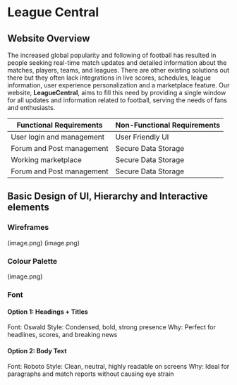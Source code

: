 # League Central
## Website Overview
The increased global popularity and following of football has resulted in people seeking real-time match updates and detailed information about the matches, players, teams, and leagues. There are other existing solutions out there but they often lack integrations in live scores, schedules, league information, user experience personalization and a marketplace feature. Our website, **LeagueCentral**, aims to fill this need by providing a single window for all updates and information related to football, serving the needs of fans and enthusiasts.

Functional Requirements | Non-Functional Requirements
| ----------- | ----------- |
| User login and management | User Friendly UI |
| Forum and Post management | Secure Data Storage |
| Working marketplace | Secure Data Storage | 
| Forum and Post management | Secure Data Storage | 


## Basic Design of UI, Hierarchy and Interactive elements
### Wireframes
(image.png)
(image.png)

### Colour Palette
(image.png)

### Font
#### Option 1: Headings + Titles
Font: Oswald
Style: Condensed, bold, strong presence
Why: Perfect for headlines, scores, and breaking news

#### Option 2: Body Text
Font: Roboto
Style: Clean, neutral, highly readable on screens
Why: Ideal for paragraphs and match reports without causing eye strain